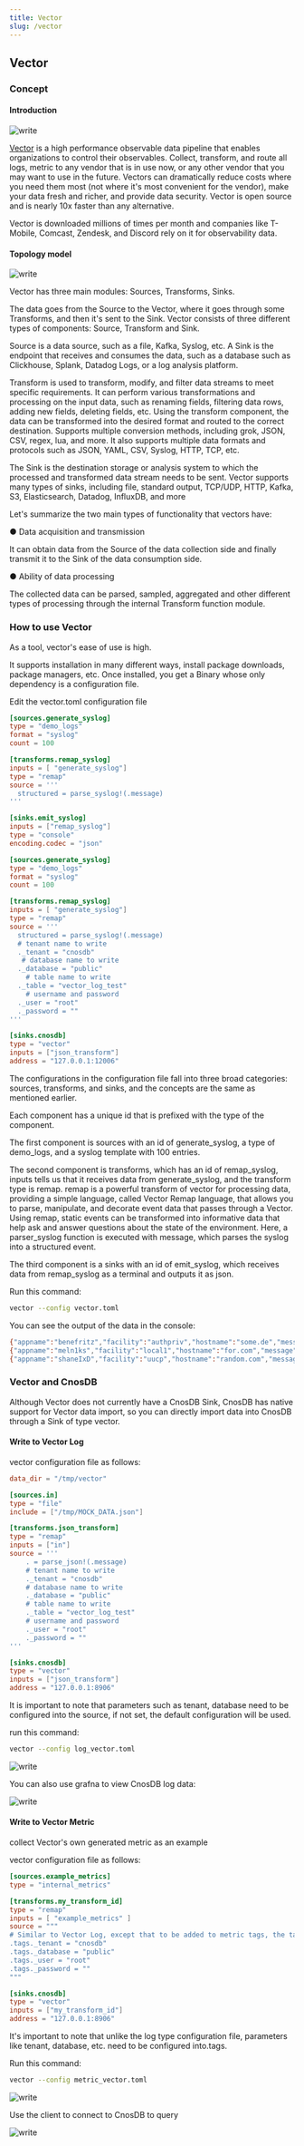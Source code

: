 ```yaml
---
title: Vector
slug: /vector
---
```



## Vector

### Concept

#### Introduction

![write](/img/vector_concept.png)

[Vector](https://github.com/vectordotdev/vector) is a high performance observable data pipeline that enables organizations to control their observables. Collect, transform, and route all logs, metric to any vendor that is in use now, or any other vendor that you may want to use in the future. Vectors can dramatically reduce costs where you need them most (not where it's most convenient for the vendor), make your data fresh and richer, and provide data security. Vector is open source and is nearly 10x faster than any alternative.

Vector is downloaded millions of times per month and companies like T-Mobile, Comcast, Zendesk, and Discord rely on it for observability data.


#### Topology model

![write](/img/vector_topology.png)

Vector has three main modules: Sources, Transforms, Sinks.

The data goes from the Source to the Vector, where it goes through some Transforms, and then it's sent to the Sink. Vector consists of three different types of components: Source, Transform and Sink.

Source is a data source, such as a file, Kafka, Syslog, etc. A Sink is the endpoint that receives and consumes the data, such as a database such as Clickhouse, Splank, Datadog Logs, or a log analysis platform.

Transform is used to transform, modify, and filter data streams to meet specific requirements. It can perform various transformations and processing on the input data, such as renaming fields, filtering data rows, adding new fields, deleting fields, etc. Using the transform component, the data can be transformed into the desired format and routed to the correct destination. Supports multiple conversion methods, including grok, JSON, CSV, regex, lua, and more. It also supports multiple data formats and protocols such as JSON, YAML, CSV, Syslog, HTTP, TCP, etc.

The Sink is the destination storage or analysis system to which the processed and transformed data stream needs to be sent. Vector supports many types of sinks, including file, standard output, TCP/UDP, HTTP, Kafka, S3, Elasticsearch, Datadog, InfluxDB, and more

Let's summarize the two main types of functionality that vectors have:

● Data acquisition and transmission

It can obtain data from the Source of the data collection side and finally transmit it to the Sink of the data consumption side.

● Ability of data processing

The collected data can be parsed, sampled, aggregated and other different types of processing through the internal Transform function module.

### How to use Vector

As a tool, vector's ease of use is high.

It supports installation in many different ways, install package downloads, package managers, etc. Once installed, you get a Binary whose only dependency is a configuration file.

Edit the vector.toml configuration file

```toml
[sources.generate_syslog]
type = "demo_logs"
format = "syslog"
count = 100

[transforms.remap_syslog]
inputs = [ "generate_syslog"]
type = "remap"
source = '''
  structured = parse_syslog!(.message)
'''

[sinks.emit_syslog]
inputs = ["remap_syslog"]
type = "console"
encoding.codec = "json"

[sources.generate_syslog]
type = "demo_logs"
format = "syslog"
count = 100

[transforms.remap_syslog]
inputs = [ "generate_syslog"]
type = "remap"
source = '''
  structured = parse_syslog!(.message)
  # tenant name to write
  ._tenant = "cnosdb"
   # database name to write
  ._database = "public"
    # table name to write
  ._table = "vector_log_test"
    # username and password
  ._user = "root"
  ._password = ""
'''

[sinks.cnosdb]
type = "vector"
inputs = ["json_transform"]
address = "127.0.0.1:12006"
```

The configurations in the configuration file fall into three broad categories: sources, transforms, and sinks, and the concepts are the same as mentioned earlier.

Each component has a unique id that is prefixed with the type of the component.

The first component is sources with an id of generate_syslog, a type of demo_logs, and a syslog template with 100 entries.

The second component is transforms, which has an id of remap_syslog, inputs tells us that it receives data from generate_syslog, and the transform type is remap. remap is a powerful transform of vector for processing data, providing a simple language, called Vector Remap language, that allows you to parse, manipulate, and decorate event data that passes through a Vector. Using remap, static events can be transformed into informative data that help ask and answer questions about the state of the environment. Here, a parser_syslog function is executed with message, which parses the syslog into a structured event.

The third component is a sinks with an id of emit_syslog, which receives data from remap_syslog as a terminal and outputs it as json.

Run this command:

```bash
vector --config vector.toml
```

You can see the output of the data in the console:

```bash
{"appname":"benefritz","facility":"authpriv","hostname":"some.de","message":"We're gonna need a bigger boat","msgid":"ID191","procid":9473,"severity":"crit","timestamp":"2021-01-20T19:38:55.329Z"}
{"appname":"meln1ks","facility":"local1","hostname":"for.com","message":"Take a breath, let it go, walk away","msgid":"ID451","procid":484,"severity":"debug","timestamp":"2021-01-20T19:38:55.329Z"}
{"appname":"shaneIxD","facility":"uucp","hostname":"random.com","message":"A bug was encountered but not in Vector, which doesn't have bugs","msgid":"ID428","procid":3093,"severity":"alert","timestamp":"2021-01-20T19:38:55.329Z"}
```

### Vector and CnosDB

Although Vector does not currently have a CnosDB Sink, CnosDB has native support for Vector data import, so you can directly import data into CnosDB through a Sink of type vector.

#### Write to Vector Log

vector configuration file as follows:

```toml
data_dir = "/tmp/vector"

[sources.in]
type = "file"
include = ["/tmp/MOCK_DATA.json"]

[transforms.json_transform]
type = "remap"
inputs = ["in"]
source = '''
    . = parse_json!(.message)
    # tenant name to write
    ._tenant = "cnosdb"
    # database name to write
    ._database = "public"
    # table name to write
    ._table = "vector_log_test"
    # username and password
    ._user = "root"
    ._password = ""
'''

[sinks.cnosdb]
type = "vector"
inputs = ["json_transform"]
address = "127.0.0.1:8906"
```
It is important to note that parameters such as tenant, database need to be configured into the source, if not set, the default configuration will be used.

run this command:

```bash
vector --config log_vector.toml
```

![write](/img/vector_log_output.png)

You can also use grafna to view CnosDB log data:

![write](/img/vector_grafana_log_output.png)


#### Write to Vector Metric

collect Vector's own generated metric as an example

vector configuration file as follows:

```toml
[sources.example_metrics]
type = "internal_metrics"

[transforms.my_transform_id]
type = "remap"
inputs = [ "example_metrics" ]
source = """
# Similar to Vector Log, except that to be added to metric tags, the table is written with the metric name and namespace (namespace.name), so we don't need to specify the table name
.tags._tenant = "cnosdb"
.tags._database = "public"
.tags._user = "root"
.tags._password = ""
"""

[sinks.cnosdb]
type = "vector"
inputs = ["my_transform_id"]
address = "127.0.0.1:8906"
```
It's important to note that unlike the log type configuration file, parameters like tenant, database, etc. need to be configured into.tags.

Run this command:

```bash
vector --config metric_vector.toml
```
![write](/img/vector_metric.png)

Use the client to connect to CnosDB to query

![write](/img/vector_metric_output.png)